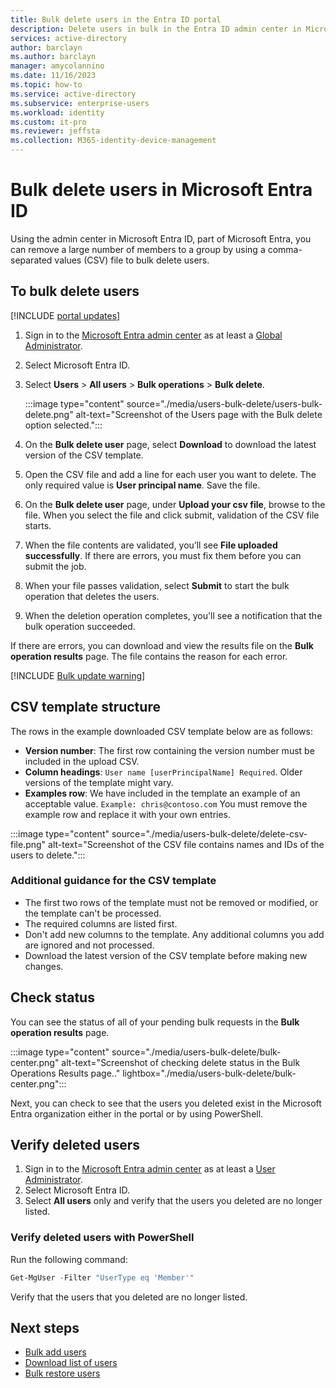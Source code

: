 ```yaml
---
title: Bulk delete users in the Entra ID portal
description: Delete users in bulk in the Entra ID admin center in Microsoft Entra ID 
services: active-directory 
author: barclayn
ms.author: barclayn
manager: amycolannino
ms.date: 11/16/2023
ms.topic: how-to
ms.service: active-directory
ms.subservice: enterprise-users
ms.workload: identity
ms.custom: it-pro
ms.reviewer: jeffsta
ms.collection: M365-identity-device-management
---
```


# Bulk delete users in Microsoft Entra ID

Using the admin center in Microsoft Entra ID, part of Microsoft Entra, you can remove a large number of members to a group by using a comma-separated values (CSV) file to bulk delete users.

## To bulk delete users

[!INCLUDE [portal updates](~/includes/portal-update.md)]

1. Sign in to the [Microsoft Entra admin center](https://entra.microsoft.com) as at least a [Global Administrator](~/identity/role-based-access-control/permissions-reference.md#global-administrator).
1. Select Microsoft Entra ID.
1. Select **Users** > **All users** > **Bulk operations** > **Bulk delete**.

   :::image type="content" source="./media/users-bulk-delete/users-bulk-delete.png" alt-text="Screenshot of the Users page with the Bulk delete option selected.":::

1. On the **Bulk delete user** page, select **Download** to download the latest version of the CSV template.
1. Open the CSV file and add a line for each user you want to delete. The only required value is **User principal name**. Save the file.
1. On the **Bulk delete user** page, under **Upload your csv file**, browse to the file. When you select the file and click submit, validation of the CSV file starts.
1. When the file contents are validated, you’ll see **File uploaded successfully**. If there are errors, you must fix them before you can submit the job.
1. When your file passes validation, select **Submit** to start the bulk operation that deletes the users.
1. When the deletion operation completes, you'll see a notification that the bulk operation succeeded.

If there are errors, you can download and view the results file on the **Bulk operation results** page. The file contains the reason for each error.

[!INCLUDE [Bulk update warning](~/includes/bulk-export.md)]

## CSV template structure

The rows in the example downloaded CSV template below are as follows:

- **Version number**: The first row containing the version number must be included in the upload CSV.
- **Column headings**: `User name [userPrincipalName] Required`. Older versions of the template might vary.
- **Examples row**: We have included in the template an example of an acceptable value. `Example: chris@contoso.com` You must remove the example row and replace it with your own entries.

:::image type="content" source="./media/users-bulk-delete/delete-csv-file.png" alt-text="Screenshot of the CSV file contains names and IDs of the users to delete.":::

### Additional guidance for the CSV template

- The first two rows of the template must not be removed or modified, or the template can't be processed.
- The required columns are listed first.
- Don't add new columns to the template. Any additional columns you add are ignored and not processed.
- Download the latest version of the CSV template before making new changes.

## Check status

You can see the status of all of your pending bulk requests in the **Bulk operation results** page.

   :::image type="content" source="./media/users-bulk-delete/bulk-center.png" alt-text="Screenshot of checking delete status in the Bulk Operations Results page.." lightbox="./media/users-bulk-delete/bulk-center.png":::

Next, you can check to see that the users you deleted exist in the Microsoft Entra organization either in the  portal or by using PowerShell.

## Verify deleted users

1. Sign in to the [Microsoft Entra admin center](https://entra.microsoft.com) as at least a [User Administrator](~/identity/role-based-access-control/permissions-reference.md#user-administrator).
1. Select Microsoft Entra ID.
1. Select **All users** only and verify that the users you deleted are no longer listed.

### Verify deleted users with PowerShell

Run the following command:

``` PowerShell
Get-MgUser -Filter "UserType eq 'Member'"
```

Verify that the users that you deleted are no longer listed.

## Next steps

- [Bulk add users](users-bulk-add.md)
- [Download list of users](users-bulk-download.md)
- [Bulk restore users](users-bulk-restore.md)
